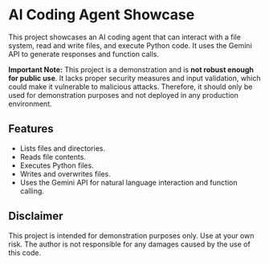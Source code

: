 # AI Coding Agent Showcase

This project showcases an AI coding agent that can interact with a file system, read and write files, and execute Python code. It uses the Gemini API to generate responses and function calls.

**Important Note:** This project is a demonstration and is **not robust enough for public use**. It lacks proper security measures and input validation, which could make it vulnerable to malicious attacks. Therefore, it should only be used for demonstration purposes and not deployed in any production environment.

## Features

*   Lists files and directories.
*   Reads file contents.
*   Executes Python files.
*   Writes and overwrites files.
*   Uses the Gemini API for natural language interaction and function calling.

## Disclaimer

This project is intended for demonstration purposes only. Use at your own risk. The author is not responsible for any damages caused by the use of this code.
